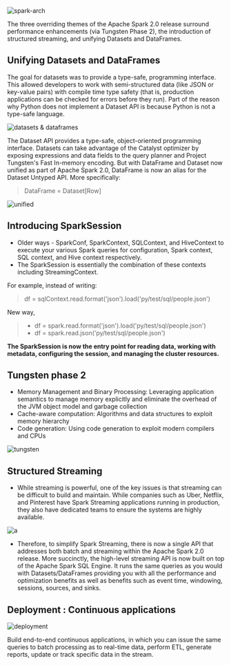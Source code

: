 ![spark-arch](https://www.safaribooksonline.com/library/view/learning-pyspark/9781786463708/graphics/B05793_01_05.jpg)

The three overriding themes of the Apache Spark 2.0 release surround performance enhancements (via Tungsten Phase 2), the introduction of structured streaming, and unifying Datasets and DataFrames.

## Unifying Datasets and DataFrames
The goal for datasets was to provide a type-safe, programming interface. This allowed developers to work with semi-structured data (like JSON or key-value pairs) with compile time type safety (that is, production applications can be checked for errors before they run). Part of the reason why Python does not implement a Dataset API is because Python is not a type-safe language.

![datasets & dataframes](https://www.safaribooksonline.com/library/view/learning-pyspark/9781786463708/graphics/B05793_01_06.jpg)


The Dataset API provides a type-safe, object-oriented programming interface. Datasets can take advantage of the Catalyst optimizer by exposing expressions and data fields to the query planner and Project Tungsten's Fast In-memory encoding. But with DataFrame and Dataset now unified as part of Apache Spark 2.0, DataFrame is now an alias for the Dataset Untyped API. More specifically:

> DataFrame = Dataset[Row]

![unified](https://www.safaribooksonline.com/library/view/learning-pyspark/9781786463708/graphics/B05793_01_07.jpg)

## Introducing SparkSession
* Older ways - SparkConf, SparkContext, SQLContext, and HiveContext to execute your various Spark queries for configuration, Spark context, SQL context, and Hive context respectively.
* The SparkSession is essentially the combination of these contexts including StreamingContext.

For example, instead of writing:

>   df = sqlContext.read.format('json').load('py/test/sql/people.json')

New way,
 
>  * df = spark.read.format('json').load('py/test/sql/people.json')
>  * df = spark.read.json('py/test/sql/people.json')

**The SparkSession is now the entry point for reading data, working with metadata, configuring the session, and managing the cluster resources.**

## Tungsten phase 2
* Memory Management and Binary Processing: Leveraging application semantics to manage memory explicitly and eliminate the overhead of the JVM object model and garbage collection
* Cache-aware computation: Algorithms and data structures to exploit memory hierarchy
* Code generation: Using code generation to exploit modern compilers and CPUs

![tungsten](https://www.safaribooksonline.com/library/view/learning-pyspark/9781786463708/graphics/B05793_01_08.jpg)

## Structured Streaming
* While streaming is powerful, one of the key issues is that streaming can be difficult to build and maintain. While companies such as Uber, Netflix, and Pinterest have Spark Streaming applications running in production, they also have dedicated teams to ensure the systems are highly available.

![a](https://www.safaribooksonline.com/library/view/learning-pyspark/9781786463708/graphics/B05793_01_09.jpg)

* Therefore, to simplify Spark Streaming, there is now a single API that addresses both batch and streaming within the Apache Spark 2.0 release. More succinctly, the high-level streaming API is now built on top of the Apache Spark SQL Engine. It runs the same queries as you would with Datasets/DataFrames providing you with all the performance and optimization benefits as well as benefits such as event time, windowing, sessions, sources, and sinks.

## Deployment : Continuous applications
![deployment](https://www.safaribooksonline.com/library/view/learning-pyspark/9781786463708/graphics/B05793_01_10.jpg)

Build end-to-end continuous applications, in which you can issue the same queries to batch processing as to real-time data, perform ETL, generate reports, update or track specific data in the stream.